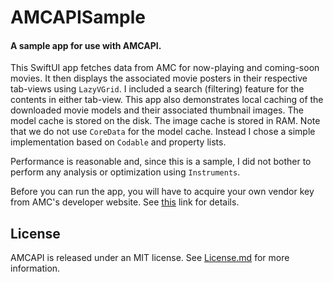 # AMCAPISample
#### A sample app for use with AMCAPI.
This SwiftUI app fetches data from AMC for now-playing and coming-soon movies. It then displays the associated movie posters in their respective tab-views using `LazyVGrid`. I included a search (filtering) feature for the contents in either tab-view. This app also demonstrates local caching of the downloaded movie models and their associated thumbnail images. The model cache is stored on the disk. The image cache is stored in RAM. Note that we do not use `CoreData` for the model cache. Instead I chose a simple implementation based on `Codable` and property lists.

Performance is reasonable and, since this is a sample, I did not bother to perform any analysis or optimization using `Instruments`.

Before you can run the app, you will have to acquire your own vendor key from AMC's developer website. See [this](https://github.com/StateMachineJunkie/AMCAPI#setting-your-authorization-key) link for details.


## License
AMCAPI is released under an MIT license. See [License.md](https://github.com/StateMachineJunkie/AMCAPISample/blob/main/License.md) for more information.
